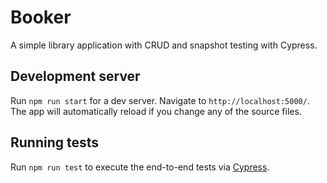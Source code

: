 # Booker

A simple library application with CRUD and snapshot testing with Cypress.

## Development server

Run `npm run start` for a dev server. Navigate to `http://localhost:5000/`. The app will automatically reload if you change any of the source files.

## Running tests

Run `npm run test` to execute the end-to-end tests via [Cypress](http://www.cypress.io/).
